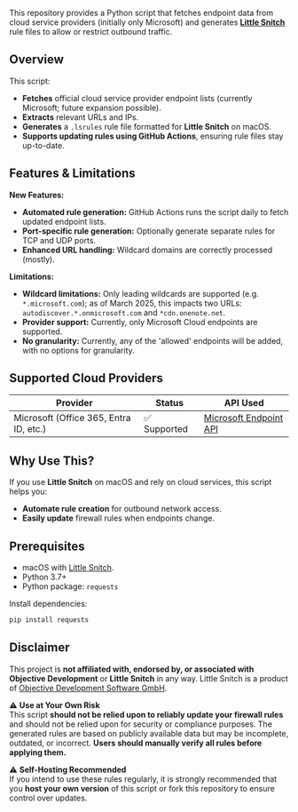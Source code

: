 This repository provides a Python script that fetches endpoint data from cloud service providers (initially only Microsoft) and generates **[Little Snitch](https://www.obdev.at/products/littlesnitch/index.html)** rule files to allow or restrict outbound traffic.

## Overview

This script:
- **Fetches** official cloud service provider endpoint lists (currently Microsoft; future expansion possible).
- **Extracts** relevant URLs and IPs.
- **Generates** a `.lsrules` rule file formatted for **Little Snitch** on macOS.
- **Supports updating rules using GitHub Actions**, ensuring rule files stay up-to-date.

## Features & Limitations

**New Features:**
- **Automated rule generation:** GitHub Actions runs the script daily to fetch updated endpoint lists.
- **Port-specific rule generation:** Optionally generate separate rules for TCP and UDP ports.
- **Enhanced URL handling:** Wildcard domains are correctly processed (mostly).

**Limitations:**
- **Wildcard limitations:** Only leading wildcards are supported (e.g. `*.microsoft.com`); as of March 2025, this impacts two URLs: `autodiscover.*.onmicrosoft.com` and `*cdn.onenote.net`.
- **Provider support:** Currently, only Microsoft Cloud endpoints are supported.
- **No granularity:** Currently, any of the 'allowed' endpoints will be added, with no options for granularity.

## Supported Cloud Providers

| Provider    | Status       | API Used |
|-------------|-------------|----------|
| Microsoft (Office 365, Entra ID, etc.) | ✅ Supported | [Microsoft Endpoint API](http://aka.ms/ipurlws) |

## Why Use This?

If you use **Little Snitch** on macOS and rely on cloud services, this script helps you:
- **Automate rule creation** for outbound network access.
- **Easily update** firewall rules when endpoints change.

## Prerequisites

- macOS with [Little Snitch](https://www.obdev.at/products/littlesnitch/index.html).
- Python 3.7+  
- Python package: `requests`  

Install dependencies:

```bash
pip install requests
```

## **Disclaimer**

This project is **not affiliated with, endorsed by, or associated with Objective Development** or **Little Snitch** in any way. Little Snitch is a product of [Objective Development Software GmbH](https://www.obdev.at).

⚠ **Use at Your Own Risk**  
This script **should not be relied upon to reliably update your firewall rules** and should not be relied upon for security or compliance purposes. The generated rules are based on publicly available data but may be incomplete, outdated, or incorrect. **Users should manually verify all rules before applying them.**

⚠ **Self-Hosting Recommended**  
If you intend to use these rules regularly, it is strongly recommended that you **host your own version** of this script or fork this repository to ensure control over updates.
